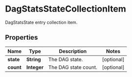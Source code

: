

# DagStatsStateCollectionItem

DagStatsState entry collection item.

## Properties

| Name | Type | Description | Notes |
|------------ | ------------- | ------------- | -------------|
|**state** | **String** | The DAG state. |  [optional] |
|**count** | **Integer** | The DAG state count. |  [optional] |



